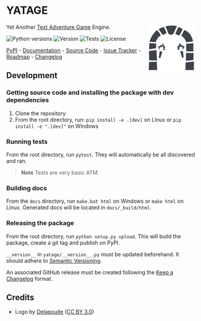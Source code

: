 # YATAGE

<img align="right" src="https://raw.githubusercontent.com/EpocDotFr/yatage/master/docs/_static/logo_white.png">

Yet Another [Text Adventure Game](https://en.wikipedia.org/wiki/Interactive_fiction) Engine.

![Python versions](https://img.shields.io/pypi/pyversions/yatage.svg) ![Version](https://img.shields.io/pypi/v/yatage.svg) ![Tests](https://github.com/EpocDotFr/yatage/actions/workflows/tests.yml/badge.svg) ![License](https://img.shields.io/pypi/l/yatage.svg)

[PyPI](https://pypi.org/project/yatage/) - [Documentation](https://epocdotfr.github.io/yatage/) - [Source Code](https://github.com/EpocDotFr/yatage) - [Issue Tracker](https://github.com/EpocDotFr/yatage/issues) - [Roadmap](https://github.com/EpocDotFr/yatage/milestones) - [Changelog](https://github.com/EpocDotFr/yatage/releases)

## Development

### Getting source code and installing the package with dev dependencies

  1. Clone the repository
  2. From the root directory, run: `pip install -e .[dev]` on Linux or `pip install -e ".[dev]"` on Windows

### Running tests

From the root directory, run `pytest`. They will automatically be all discovered and ran.

> **Note** Tests are very basic ATM.

### Building docs

From the `docs` directory, run `make.bat html` on Windows or `make html` on Linux. Generated docs will be located in `docs/_build/html`.

### Releasing the package

From the root directory, run `python setup.py upload`. This will build the package, create a git tag and publish on PyPI.

`__version__` in `yatage/__version__.py` must be updated beforehand. It should adhere to [Semantic Versioning](https://semver.org/spec/v2.0.0.html).

An associated GitHub release must be created following the [Keep a Changelog](https://keepachangelog.com/en/1.0.0/) format.

## Credits

  - Logo by [Delapouite](https://game-icons.net/1x1/delapouite/dungeon-gate.html) ([CC BY 3.0](https://creativecommons.org/licenses/by/3.0/))
